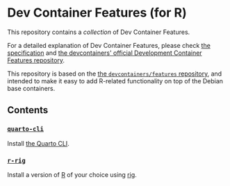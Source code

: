 # Dev Container Features (for R)

This repository contains a _collection_ of Dev Container Features.

For a detailed explanation of Dev Container Features,
please check [the specification](https://containers.dev/implementors/features/) and
[the devcontainers' official Development Container Features repository](https://github.com/devcontainers/features).

This repository is based on the [the `devcontainers/features` repository](https://github.com/devcontainers/features),
and intended to make it easy to add R-related functionality on top of the Debian base containers.

## Contents

### [`quarto-cli`](src/quarto-cli/README.md)

Install [the Quarto CLI](https://quarto.org/).

### [`r-rig`](src/r-rig/README.md)

Install a version of [R](https://www.r-project.org/) of your choice using [rig](https://github.com/r-lib/rig).
